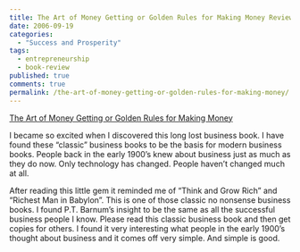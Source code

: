 ```yaml
---
title: The Art of Money Getting or Golden Rules for Making Money Review
date: 2006-09-19
categories:
  - "Success and Prosperity"
tags:
  - entrepreneurship
  - book-review
published: true
comments: true
permalink: /the-art-of-money-getting-or-golden-rules-for-making-money/
---
```

[The Art of Money Getting or Golden Rules for Making Money](https://amzn.to/3VUgjjK)

I became so excited when I discovered this long lost business book. I have found these “classic” business books to be the basis for modern business books. People back in the early 1900’s knew about business just as much as they do now. Only technology has changed. People haven’t changed much at all.

After reading this little gem it reminded me of “Think and Grow Rich” and “Richest Man in Babylon”. This is one of those classic no nonsense business books. I found P.T. Barnum’s insight to be the same as all the successful business people I know.   Please read this classic business book and then get copies for others. I found it very interesting what people in the early 1900’s thought about business and it comes off very simple. And simple is good.